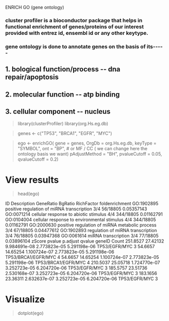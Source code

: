 ENRICH GO (gene ontology)
### cluster profiler is a bioconductor package that helps in functional enrichment of genes/proteins of our interest provided with entrez id, ensembl id or any other keytype.
### gene ontology is done to annotate genes on the basis of its-----
## 1. bological function/process -- dna repair/apoptosis
## 2. molecular function -- atp binding
## 3. cellular component -- nucleus



> library(clusterProfiler)
> library(org.Hs.eg.db)

> genes <- c("TP53", "BRCA1", "EGFR", "MYC")

> ego <- enrichGO(
  gene          = genes,
  OrgDb         = org.Hs.eg.db,
  keyType       = "SYMBOL",
  ont           = "BP",     # or MF / CC ( we can change here the ontology basis we want)
  pAdjustMethod = "BH",
  pvalueCutoff  = 0.05,
  qvalueCutoff  = 0.2)

# View results
>head(ego)

  ID                                Description GeneRatio   BgRatio RichFactor foldenrichment
GO:1902895      positive regulation of miRNA transcription       3/4  56/18805 0.05357143
GO:0071214           cellular response to abiotic stimulus       4/4 344/18805 0.01162791
GO:0104004     cellular response to environmental stimulus       4/4 344/18805 0.01162791
GO:2000630  positive regulation of miRNA metabolic process       3/4  67/18805 0.04477612
GO:1902893               regulation of miRNA transcription       3/4  76/18805 0.03947368
GO:0061614                             miRNA transcription       3/4  77/18805 0.03896104
               zScore       pvalue     p.adjust       qvalue              geneID Count
      251.8527 27.42132 9.984691e-08 2.773823e-05 5.291198e-06       TP53/EGFR/MYC     3
       54.6657 14.65254 1.100724e-07 2.773823e-05 5.291198e-06 TP53/BRCA1/EGFR/MYC     4
        54.6657 14.65254 1.100724e-07 2.773823e-05 5.291198e-06 TP53/BRCA1/EGFR/MYC     4
       210.5037 25.05718 1.724770e-07 3.252723e-05 6.204720e-06       TP53/EGFR/MYC     3
      185.5757 23.51736 2.530168e-07 3.252723e-05 6.204720e-06       TP53/EGFR/MYC     3
       183.1656 23.36311 2.632637e-07 3.252723e-05 6.204720e-06       TP53/EGFR/MYC     3





# Visualize
>dotplot(ego)

